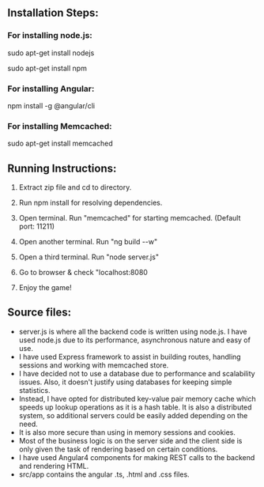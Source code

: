 ## Installation Steps:

### For installing node.js:

sudo apt-get install nodejs

sudo apt-get install npm

### For installing Angular:

npm install -g @angular/cli

### For installing Memcached:

sudo apt-get install memcached


## Running Instructions:

1. Extract zip file and cd to directory.

2. Run npm install for resolving dependencies.

3. Open terminal. Run "memcached" for starting memcached. (Default port: 11211)

4. Open another terminal. Run "ng build --w"

5. Open a third terminal. Run "node server.js"

6. Go to browser & check "localhost:8080

7. Enjoy the game! 

## Source files:

* server.js is where all the backend code is written using node.js. I have used node.js due to its performance, asynchronous nature and easy of use. 
* I have used Express framework to assist in building routes, handling sessions and working with memcached store.
* I have decided not to use a database due to performance and scalability issues. Also, it doesn't justify using databases for  keeping simple statistics.
* Instead, I have opted for distributed key-value pair memory cache which speeds up lookup operations as it is a hash table. It is also a distributed system, so additional servers could be easily added depending on the need.
* It is also more secure than using in memory sessions and cookies.
* Most of the business logic is on the server side and the client side is only given the task of rendering based on certain conditions.
* I have used Angular4 components for making REST calls to the backend and rendering HTML.
* src/app contains the angular .ts, .html and .css files.
 
